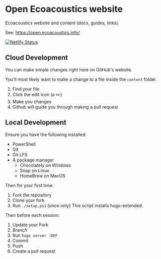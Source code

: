 # Open Ecoacoustics website

Ecoacoustics website and content (docs, guides, links).

See: https://open.ecoacoustics.info/

[![Netlify Status](https://api.netlify.com/api/v1/badges/fdbe7ac7-c77c-4c33-a67a-28a33c2087a3/deploy-status)](https://app.netlify.com/sites/open-ecoacoustics/deploys)

## Cloud Development

You can make simple changes right here on GitHub's website.

You'll most likely want to make a change to a file inside the `content` folder.

1.  Find your file
1.  Click the edit icon (a ✏️)
1.  Make you changes
1.  Github will guide you through making a pull request

## Local Development

Ensure you have the following installed:

-   PowerShell
-   Git
-   Git LFS
-   A package manager
    -   Chocolately on Windows
    -   Snap on Linux
    -   HomeBrew on MacOS

Then for your first time:

1.  Fork the repository
1.  Clone your fork
1.  Run `./setup.ps1` (once only) This script installs hugo-extended.

Then before each session:

1.  Update your Fork
1.  Branch
1.  Run `hugo server -DEF`
1.  Commit
1.  Push
1.  Create a pull request
